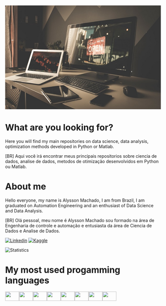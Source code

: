 
[![Image](https://github.com/alyssonvidal/alyssonvidal/blob/main/image.jpg)](https://www.github.com/alyssonvidal/)


# What are you looking for?

Here you will find my main repositories on data science, data analysis, optimization methods developed in Python or Matlab.

[BR] Aqui você irá encontrar meus principais repositorios sobre ciencia de dados, analise de dados, metodos de otimização desenvolvidos em Python ou Matlab.



# About me

Hello everyone, my name is Alysson Machado, I am from Brazil, I am graduated on Automation Engineering and an enthusiast of Data Science and Data Analysis.

[BR] Olá pessoal, meu nome é Alysson Machado sou formado na área de Engenharia de controle e automação e entusiasta da área de Ciencia de Dados e Analise de Dados.

[![Linkedin](https://img.shields.io/badge/LinkedIn-0077B5?style=for-the-badge&logo=linkedin&logoColor=white)](https://www.linkedin.com/in/alyssonmach/)
[![Kaggle](https://img.shields.io/badge/Kaggle-20BEFF?style=for-the-badge&logo=Kaggle&logoColor=white)](https://www.kaggle.com/alyssonvidal/)


![Statistics](https://github-readme-stats.vercel.app/api?username=alyssonvidal&count_private=true)


# My most used progamming languages

<div>
<img align="left" height=30 width=45   src="https://cdn.jsdelivr.net/gh/devicons/devicon/icons/python/python-original-wordmark.svg">
<img align="left" height=30 width=45   src="https://cdn.jsdelivr.net/gh/devicons/devicon/icons/linux/linux-original.svg">
<img align="left" height=30 width=45  src="https://cdn.jsdelivr.net/gh/devicons/devicon/icons/matlab/matlab-original.svg">
<img align="left" height=30 width=45   src="https://cdn.jsdelivr.net/gh/devicons/devicon/icons/html5/html5-plain-wordmark.svg">
<img align="left" height=30 width=45   src="https://cdn.jsdelivr.net/gh/devicons/devicon/icons/css3/css3-plain-wordmark.svg">
<img align="left" height=30 width=45  src="https://cdn.jsdelivr.net/gh/devicons/devicon/icons/mysql/mysql-original.svg">
<img align="left" height=30 width=45 src="https://img.shields.io/badge/power%20bi-%23F2C811.svg?&style=for-the-badge&logo=power%20bi&logoColor=black">
<img align="left" height=30 width=45  src="https://cdn.jsdelivr.net/gh/devicons/devicon/icons/git/git-original.svg">

</div>






